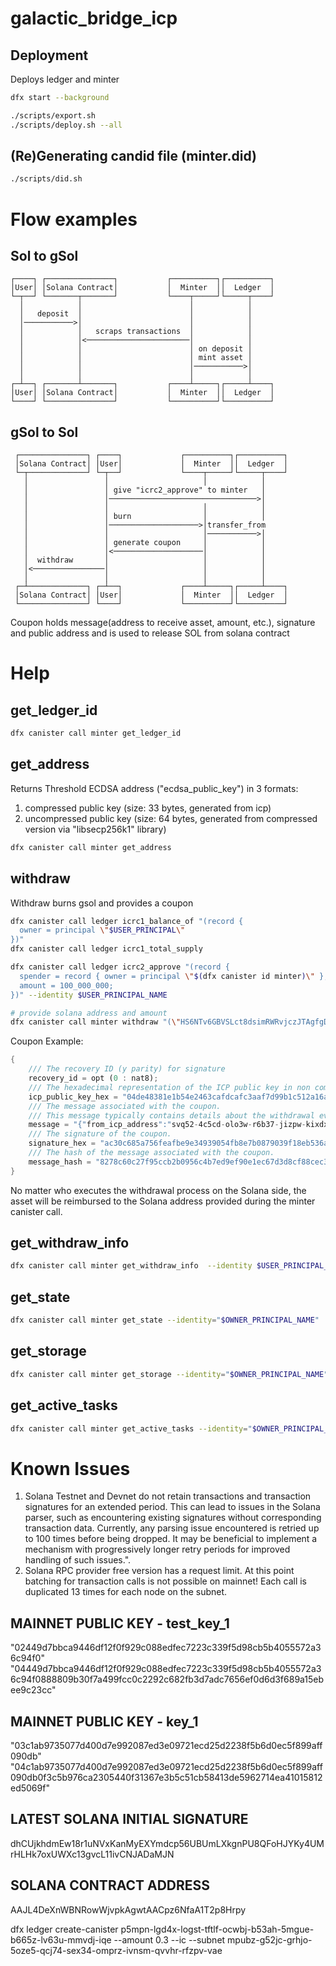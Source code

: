 # galactic_bridge_icp

## Deployment

Deploys ledger and minter

```bash
dfx start --background

./scripts/export.sh
./scripts/deploy.sh --all
```

## (Re)Generating candid file (minter.did)

```bash
./scripts/did.sh
```

# Flow examples

## Sol to gSol

```
┌────┐ ┌───────────────┐           ┌──────────┐┌──────────┐
│User│ │Solana Contract│           │  Minter  ││  Ledger  │
└─┬──┘ └───────┬───────┘           └────┬─────┘└─────┬────┘
  │            │                        │            │
  │   deposit  │                        │            │
  │───────────>│                        │            │
  │            │   scraps transactions  │            │
  │            │<───────────────────────│            │
  │            │                        │ on deposit │
  │            │                        │ mint asset │
  │            │                        │───────────>│
  │            │                        │            │
┌─┴──┐ ┌───────┴───────┐           ┌────┴─────┐┌─────┴────┐
│User│ │Solana Contract│           │  Minter  ││  Ledger  │
└────┘ └───────────────┘           └──────────┘└──────────┘
```

## gSol to Sol

```
 ┌───────────────┐ ┌────┐             ┌──────────┐┌──────────┐
 │Solana Contract│ │User│             │  Minter  ││  Ledger  │
 └─┬─────────────┘ └─┬──┘             └────┬─────┘└─────┬────┘
   │                 │                     │            │
   │                 │ give "icrc2_approve" to minter   │
   │                 │─────────────────────────────────>│
   │                 │                     │            │
   │                 │ burn                │            │
   │                 │────────────────────>│transfer_from
   │                 │                     │───────────>│
   │                 │ generate coupon     │            │
   │                 │<────────────────────│            │
   │  withdraw       │                     │            │
   │<────────────────│                     │            │
   │                 │                     │            │
 ┌─┴─────────────┐ ┌─┴──┐             ┌────┴─────┐┌─────┴────┐
 │Solana Contract│ │User│             │  Minter  ││  Ledger  │
 └───────────────┘ └────┘             └──────────┘└──────────┘
```

Coupon holds message(address to receive asset, amount, etc.), signature and public address and is used to release SOL from solana contract

# Help

## get_ledger_id

```bash
dfx canister call minter get_ledger_id
```

## get_address

Returns Threshold ECDSA address ("ecdsa_public_key") in 3 formats:

1. compressed public key (size: 33 bytes, generated from icp)
2. uncompressed public key (size: 64 bytes, generated from compressed version via "libsecp256k1" library)

```bash
dfx canister call minter get_address
```

## withdraw

Withdraw burns gsol and provides a coupon

```bash
dfx canister call ledger icrc1_balance_of "(record {
  owner = principal \"$USER_PRINCIPAL\"
})"
dfx canister call ledger icrc1_total_supply

dfx canister call ledger icrc2_approve "(record {
  spender = record { owner = principal \"$(dfx canister id minter)\" };
  amount = 100_000_000;
})" --identity $USER_PRINCIPAL_NAME

# provide solana address and amount
dfx canister call minter withdraw "(\"HS6NTv6GBVSLct8dsimRWRvjczJTAgfgDJt8VpR8wtGm\", 100_000)" --identity $USER_PRINCIPAL_NAME
```

Coupon Example:

```rust
{
    /// The recovery ID (y parity) for signature
    recovery_id = opt (0 : nat8);
    /// The hexadecimal representation of the ICP public key in non compressed format.
    icp_public_key_hex = "04de48381e1b54e2463cafdcafc3aaf7d99b1c512a16ac60e6415514d07ab78d6010b31fc919cc196b82ede54859f1d9cd69258f83b5d5bb146a77f326b9a723ab";
    /// The message associated with the coupon.
    /// This message typically contains details about the withdrawal event.
    message = "{"from_icp_address":"svq52-4c5cd-olo3w-r6b37-jizpw-kixdx-uarhl-nolu3-gcikk-nza7z-yae","to_sol_address":"8nZLXraZUARNmU3P8PKbJMS7NYs7aEyw6d1aQx1km3t2","amount":100000,"burn_id":2,"burn_timestamp":1711616761296437000,"icp_burn_block_index":106}";
    /// The signature of the coupon.
    signature_hex = "ac30c685a756feafbe9e34939054fb8e7b0879039f18eb536a06a12483f0f8d25f4e6fc29cf5fbb9742d0e9fff39dbf3bbc3adf3b56477adb614417c4157168a";
    /// The hash of the message associated with the coupon.
    message_hash = "8278c60c27f95ccb2b0956c4b7ed9ef90e1ec67d3d8cf88cec39632d3f0d4bf0";
}
```

No matter who executes the withdrawal process on the Solana side, the asset will be reimbursed to the Solana address provided during the minter canister call.

## get_withdraw_info

```bash
dfx canister call minter get_withdraw_info  --identity $USER_PRINCIPAL_NAME
```

## get_state

```bash
dfx canister call minter get_state --identity="$OWNER_PRINCIPAL_NAME"
```

## get_storage

```bash
dfx canister call minter get_storage --identity="$OWNER_PRINCIPAL_NAME"
```

## get_active_tasks

```bash
dfx canister call minter get_active_tasks --identity="$OWNER_PRINCIPAL_NAME"
```

# Known Issues

1. Solana Testnet and Devnet do not retain transactions and transaction signatures for an extended period. This can lead to
   issues in the Solana parser, such as encountering existing signatures without corresponding transaction data. Currently,
   any parsing issue encountered is retried up to 100 times before being dropped. It may be beneficial to implement a mechanism
   with progressively longer retry periods for improved handling of such issues.".
2. Solana RPC provider free version has a request limit. At this point batching for transaction calls is not possible on mainnet!
   Each call is duplicated 13 times for each node on the subnet.

## MAINNET PUBLIC KEY - test_key_1

"02449d7bbca9446df12f0f929c088edfec7223c339f5d98cb5b4055572a36c94f0"
"04449d7bbca9446df12f0f929c088edfec7223c339f5d98cb5b4055572a36c94f0888809b30f7a499fcc0c2292c682fb3d7adc7656ef0d6d3f689a15ebee9c23cc"

## MAINNET PUBLIC KEY - key_1

"03c1ab9735077d400d7e992087ed3e09721ecd25d2238f5b6d0ec5f899aff090db"
"04c1ab9735077d400d7e992087ed3e09721ecd25d2238f5b6d0ec5f899aff090db0f3c5b976ca2305440f31367e3b5c51cb58413de5962714ea41015812ed5069f"

## LATEST SOLANA INITIAL SIGNATURE

dhCUjkhdmEw18r1uNVxKanMyEXYmdcp56UBUmLXkgnPU8QFoHJYKy4UMrHLHk7oxUWXc13gvcL11ivCNJADaMJN

## SOLANA CONTRACT ADDRESS

AAJL4DeXnWBNRowWjvpkAgwtAACpz6NfaA1T2p8Hrpy

dfx ledger create-canister p5mpn-lgd4x-logst-tftlf-ocwbj-b53ah-5mgue-b665z-lv63u-mmvdj-iqe --amount 0.3 --ic --subnet mpubz-g52jc-grhjo-5oze5-qcj74-sex34-omprz-ivnsm-qvvhr-rfzpv-vae
